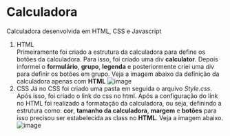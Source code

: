 # Calculadora
Calculadora desenvolvida em HTML, CSS e Javascript
<br>
1. HTML <br>
  Primeiramente foi criado a estrutura da calculadora para define os botões da calculadora. Para isso, foi criado uma div **calculator**. Depois informei o **formulário**, **grupo**, **legenda** e posteriormente criei uma *div* para definir os botões em grupo. Veja a imagem abaixo da definição da calculadora apenas com **HTML**
   ![image](https://github.com/Niiiela/Calculadora/assets/73238827/a36f3f4f-30ce-45ef-b175-7789c4740ce7)
   <br>
1. CSS
   Já no CSS foi criado uma pasta em seguida o arquivo *Style.css*. Após isso, foi criado o link do css no html. Após a configuração do link no HTML foi realizado a formatação da calculadora, ou seja, definindo a estrutura como: **cor**, **tamanho da calculadora**, **margem** e **botões** para isso precisou ser estabelecida as class no **HTML**. Veja a imagem abaixo.
   ![image](https://github.com/Niiiela/Calculadora/assets/73238827/3468f73a-3e58-421b-ad41-035332634691)





